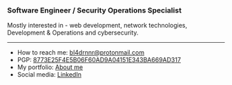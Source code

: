 ### Software Engineer / Security Operations Specialist

Mostly interested in - web development, network technologies, Development & Operations and cybersecurity.

---

- How to reach me: bl4drnnr@protonmail.com
- PGP: [8773E25F4E5B06F60AD9A04151E343BA669AD317](https://keys.openpgp.org/vks/v1/by-fingerprint/8773E25F4E5B06F60AD9A04151E343BA669AD317)
- My portfolio: [About me](https://bl4drnnr.github.io/portfolio-page/)
- Social media: [LinkedIn](https://www.linkedin.com/in/mikhail-bahdashych-a8561a209/)
